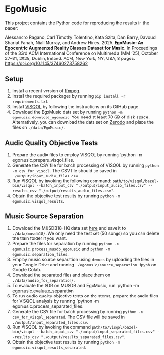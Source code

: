 # EgoMusic
This project contains the Python code for reproducing the results in the paper:

Alessandro Ragano, Carl Timothy Tolentino, Kata Szita, Dan Barry, Davoud Shariat Panah, Niall Murray, and Andrew Hines. 2025. **EgoMusic: An Egocentric Augmented Reality Glasses Dataset for Music**. In Proceedings of
the 33rd ACM International Conference on Multimedia (MM ’25), October 27–31, 2025, Dublin, Ireland. ACM, New York, NY, USA, 8 pages. https://doi.org/10.1145/3746027.3758262

## Setup

1. Install a recent version of [ffmpeg](https://ffmpeg.org/download.html).
2. Install the required packages by running `pip install -r requirements.txt`.
3. Install [VISQOL](https://github.com/google/visqol) by following the instructions on its GitHub page.
4. Download the EgoMusic data set by running `python -m egomusic.download_egomusic`. You need at least 70 GB of disk space. Alternatively, you can download the data set on [Zenodo](https://zenodo.org/records/16753794) and place the files on `./data/EgoMusic/`.

## Audio Quality Objective Tests

1. Prepare the audio files to employ VISQOL by running `python -m egomusic.prepare_visqol_files.
2. Generate the CSV file for batch processing of VISQOL by running `python -m csv_for_visqol`. The CSV file should be saved in `./output/input_audio_files.csv`.
3. Run VISQOL by invoking the following command: `path/to/visqol/bazel-bin/visqol --batch_input_csv "./output/input_audio_files.csv" --results_csv "./output/results_audio_files.csv"`.
4. Obtain the objective test results by running `python -m egomusic.visqol_results`.

## Music Source Separation

1. Download the MUSDB18-HQ data set [here](https://zenodo.org/records/3338373) and save it to `./data/musdb18/`. We only need the test set (50 songs) so you can delete the train folder if you want.
2. Prepare the files for separation by running `python -m egomusic.process_musdb_egomusic` and `python -m egomusic.separation_files`.
3. Employ music source separation using `demucs` by uploading the files in your Google Drive and running `./egomusic/source_separation.ipynb` on Google Colab.
4. Download the separated files and place them on `./data/audio_for_separation/`.
5. To evaluate the SDR on MUSDB and EgoMusic, run `python -m egomusic.evaluate_separation
6. To run audio quality objective tests on the stems, prepare the audio files for VISQOL analysis by running `python -m egomusic.process_separated_files.
7. Generate the CSV file for batch processing by running `python -m csv_for_visqol_separated`. The CSV file will be saved in `./output/input_separated_files.csv`.
8. Run VISQOL by invoking the command `path/to/visqol/bazel-bin/visqol --batch_input_csv "./output/input_separated_files.csv" --results_csv "./output/results_separated_files.csv"`.
9. Obtain the objective test results by running `python -m egomusic.visqol_results_separated`.
